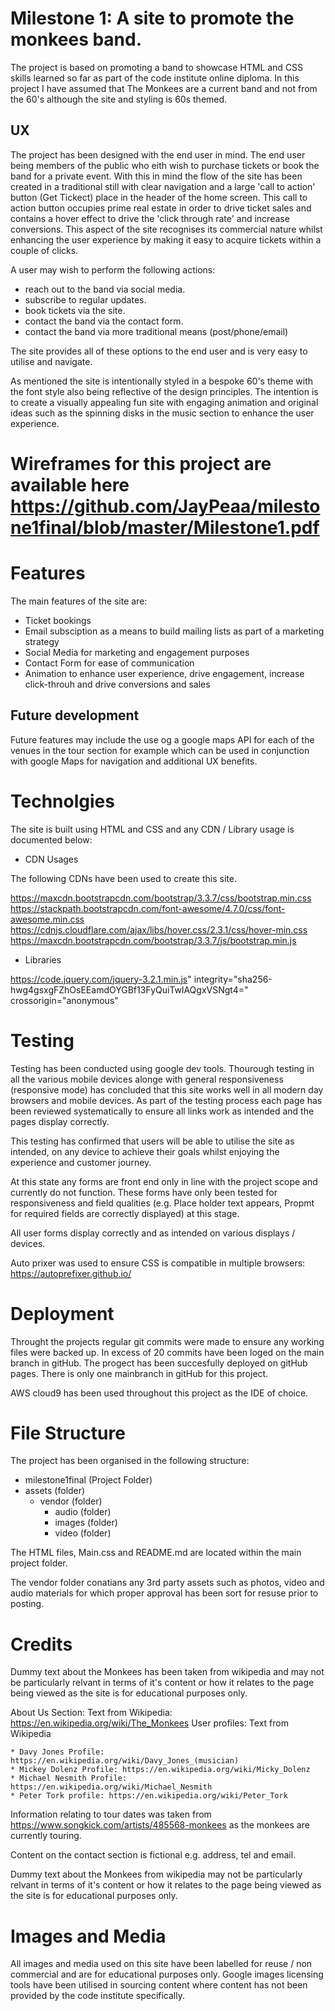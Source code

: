 

# Milestone 1: A site to promote the monkees band.

The project is based on promoting a band to showcase HTML and CSS skills learned so far as part of the code institute online diploma. In this project I have assumed that 
The Monkees are a current band and not from the 60's although the site and styling is 60s themed. 

## UX

The project has been designed with the end user in mind.  The end user being members of the public who eith wish to purchase tickets or book the band for a private event.
With this in mind the flow of the site has been created in a traditional still with clear navigation and a large 'call to action' button (Get Tickect) place in the header
of the home screen.  This call to action button occupies prime real estate in order to drive ticket sales and contains a hover effect to drive the 'click through rate' and 
increase conversions.  This aspect of the site recognises its commercial nature whilst enhancing the user experience by making it easy to acquire tickets within a couple of 
clicks.

A user may wish to perform the following actions:

* reach out to the band via social media.
* subscribe to regular updates.
* book tickets via the site.
* contact the band via the contact form.
* contact the band via more traditional means (post/phone/email)

The site provides all of these options to the end user and is very easy to utilise and navigate.

As mentioned the site is intentionally styled in a bespoke 60's theme with the font style also being reflective of the design principles.  The intention is to create a 
visually appealing fun site with engaging animation and original ideas such as the spinning disks in the music section to enhance the user experience.

# Wireframes for this project are available here https://github.com/JayPeaa/milestone1final/blob/master/Milestone1.pdf

# Features

The main features of the site are:

* Ticket bookings
* Email subsciption as a means to build mailing lists as part of a marketing strategy
* Social Media for marketing and engagement purposes
* Contact Form for ease of communication
* Animation to enhance user experience, drive engagement, increase click-throuh and drive conversions and sales

## Future development

Future features may include the use og a google maps API for each of the venues in the tour section for example which can be used in conjunction with google
Maps for navigation and additional UX benefits.

# Technolgies

The site is built using HTML and CSS and any CDN / Library usage is documented below:

* CDN Usages

The following CDNs have been used to create this site.

https://maxcdn.bootstrapcdn.com/bootstrap/3.3.7/css/bootstrap.min.css
https://stackpath.bootstrapcdn.com/font-awesome/4.7.0/css/font-awesome.min.css
https://cdnjs.cloudflare.com/ajax/libs/hover.css/2.3.1/css/hover-min.css
https://maxcdn.bootstrapcdn.com/bootstrap/3.3.7/js/bootstrap.min.js

* Libraries

https://code.jquery.com/jquery-3.2.1.min.js" integrity="sha256-hwg4gsxgFZhOsEEamdOYGBf13FyQuiTwlAQgxVSNgt4=" crossorigin="anonymous"

# Testing

Testing has been conducted using google dev tools. Thourough testing in all the various mobile devices alonge with general responsiveness (responsive mode) has concluded
that this site works well in all modern day browsers and mobile devices. As part of the testing process each page has been reviewed systematically to ensure all links
work as intended and the pages display correctly.  

This testing has confirmed that users will be able to utilise the site as intended, on any device to achieve their goals whilst enjoying the experience and customer journey.

At this state any forms are front end only in line with the project scope and currently do not function. These forms have only been tested for responsiveness and 
field qualities (e.g. Place holder text appears, Propmt for required fields are correctly displayed) at this stage.

All user forms display correctly and as intended on various displays / devices.

Auto prixer was used to ensure CSS is compatible in multiple browsers: https://autoprefixer.github.io/

# Deployment

Throught the projects regular git commits were made to ensure any working files were backed up. In excess of 20 commits have been loged on the main branch in gitHub.
The progect has been succesfully deployed on gitHub pages.  There is only one mainbranch in gitHub for this project.

AWS cloud9 has been used throughout this project as the IDE of choice.  

# File Structure

The project has been organised in the following structure:

* milestone1final (Project Folder)
* assets (folder)
    * vendor (folder)
        * audio (folder)
        * images (folder)
        * video (folder)
        
The HTML files, Main.css and README.md are located within the main project folder.

The vendor folder conatians any 3rd party assets such as photos, video and audio materials for which proper approval has been sort for resuse prior to posting.

# Credits

Dummy text about the Monkees has been taken from wikipedia and may not be particularly relvant in terms of it's content or how it relates to the page
being viewed as the site is for educational purposes only.

About Us Section: Text from Wikipedia: https://en.wikipedia.org/wiki/The_Monkees
User profiles: Text from Wikipedia

    * Davy Jones Profile: https://en.wikipedia.org/wiki/Davy_Jones_(musician)
    * Mickey Dolenz Profile: https://en.wikipedia.org/wiki/Micky_Dolenz
    * Michael Nesmith Profile: https://en.wikipedia.org/wiki/Michael_Nesmith
    * Peter Tork profile: https://en.wikipedia.org/wiki/Peter_Tork
    
Information relating to tour dates was taken from https://www.songkick.com/artists/485568-monkees as the monkees are currently touring.

Content on the contact section is fictional e.g. address, tel and email.

Dummy text about the Monkees from wikipedia may not be particularly relvant in terms of it's content or how it relates to the page
being viewed as the site is for educational purposes only.

# Images and Media

All images and media used on this site have been labelled for reuse / non commercial and are for educational purposes only.  Google images licensing tools
have been utilised in sourcing content where content has not been provided by the code institute specifically.
